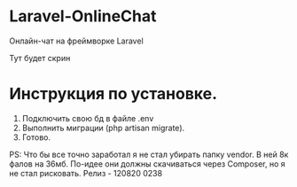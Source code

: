 # Laravel-OnlineChat
 Онлайн-чат на фреймворке Laravel

Тут будет скрин

# Инструкция по установке.

1) Подключить свою бд в файле .env
2) Выполнить миграции (php artisan migrate).
3) Готово.

PS: Что бы все точно заработал я не стал убирать папку vendor. В ней 8к фалов на 36мб. По-идее они должны скачиваться через Composer, но я не стал рисковать.
Релиз - 120820 0238
